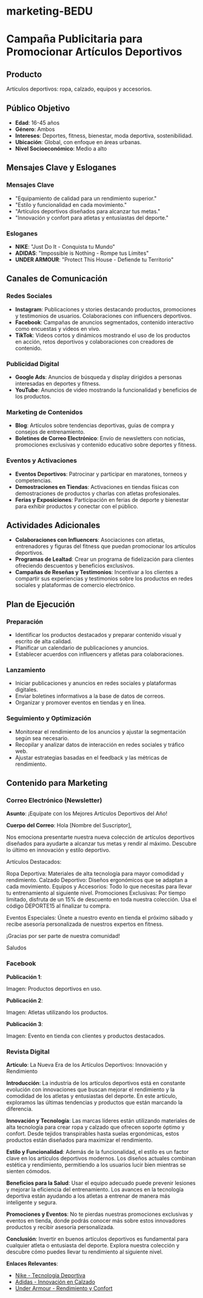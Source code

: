 # marketing-BEDU
# Campaña Publicitaria para Promocionar Artículos Deportivos

## Producto
Artículos deportivos: ropa, calzado, equipos y accesorios.

## Público Objetivo
- **Edad**: 16-45 años
- **Género**: Ambos
- **Intereses**: Deportes, fitness, bienestar, moda deportiva, sostenibilidad.
- **Ubicación**: Global, con enfoque en áreas urbanas.
- **Nivel Socioeconómico**: Medio a alto

## Mensajes Clave y Esloganes

### Mensajes Clave
- "Equipamiento de calidad para un rendimiento superior."
- "Estilo y funcionalidad en cada movimiento."
- "Artículos deportivos diseñados para alcanzar tus metas."
- "Innovación y confort para atletas y entusiastas del deporte."

### Esloganes
- **NIKE**: "Just Do It - Conquista tu Mundo"
- **ADIDAS**: "Impossible is Nothing - Rompe tus Límites"
- **UNDER ARMOUR**: "Protect This House - Defiende tu Territorio"

## Canales de Comunicación

### Redes Sociales
- **Instagram**: Publicaciones y stories destacando productos, promociones y testimonios de usuarios. Colaboraciones con influencers deportivos.
- **Facebook**: Campañas de anuncios segmentados, contenido interactivo como encuestas y videos en vivo.
- **TikTok**: Videos cortos y dinámicos mostrando el uso de los productos en acción, retos deportivos y colaboraciones con creadores de contenido.

### Publicidad Digital
- **Google Ads**: Anuncios de búsqueda y display dirigidos a personas interesadas en deportes y fitness.
- **YouTube**: Anuncios de video mostrando la funcionalidad y beneficios de los productos.

### Marketing de Contenidos
- **Blog**: Artículos sobre tendencias deportivas, guías de compra y consejos de entrenamiento.
- **Boletines de Correo Electrónico**: Envío de newsletters con noticias, promociones exclusivas y contenido educativo sobre deportes y fitness.

### Eventos y Activaciones
- **Eventos Deportivos**: Patrocinar y participar en maratones, torneos y competencias.
- **Demostraciones en Tiendas**: Activaciones en tiendas físicas con demostraciones de productos y charlas con atletas profesionales.
- **Ferias y Exposiciones**: Participación en ferias de deporte y bienestar para exhibir productos y conectar con el público.

## Actividades Adicionales
- **Colaboraciones con Influencers**: Asociaciones con atletas, entrenadores y figuras del fitness que puedan promocionar los artículos deportivos.
- **Programas de Lealtad**: Crear un programa de fidelización para clientes ofreciendo descuentos y beneficios exclusivos.
- **Campañas de Reseñas y Testimonios**: Incentivar a los clientes a compartir sus experiencias y testimonios sobre los productos en redes sociales y plataformas de comercio electrónico.

## Plan de Ejecución

### Preparación
- Identificar los productos destacados y preparar contenido visual y escrito de alta calidad.
- Planificar un calendario de publicaciones y anuncios.
- Establecer acuerdos con influencers y atletas para colaboraciones.

### Lanzamiento
- Iniciar publicaciones y anuncios en redes sociales y plataformas digitales.
- Enviar boletines informativos a la base de datos de correos.
- Organizar y promover eventos en tiendas y en línea.

### Seguimiento y Optimización
- Monitorear el rendimiento de los anuncios y ajustar la segmentación según sea necesario.
- Recopilar y analizar datos de interacción en redes sociales y tráfico web.
- Ajustar estrategias basadas en el feedback y las métricas de rendimiento.

## Contenido para Marketing

### Correo Electrónico (Newsletter)

**Asunto**: ¡Equípate con los Mejores Artículos Deportivos del Año!

**Cuerpo del Correo**:
Hola [Nombre del Suscriptor],

Nos emociona presentarte nuestra nueva colección de artículos deportivos diseñados para ayudarte a alcanzar tus metas y rendir al máximo. Descubre lo último en innovación y estilo deportivo.

Artículos Destacados:

Ropa Deportiva: Materiales de alta tecnología para mayor comodidad y rendimiento.
Calzado Deportivo: Diseños ergonómicos que se adaptan a cada movimiento.
Equipos y Accesorios: Todo lo que necesitas para llevar tu entrenamiento al siguiente nivel.
Promociones Exclusivas: Por tiempo limitado, disfruta de un 15% de descuento en toda nuestra colección. Usa el código DEPORTE15 al finalizar tu compra.

Eventos Especiales: Únete a nuestro evento en tienda el próximo sábado y recibe asesoría personalizada de nuestros expertos en fitness.

¡Gracias por ser parte de nuestra comunidad!

Saludos


### Facebook

**Publicación 1**:


Imagen: Productos deportivos en uso.

**Publicación 2**:

Imagen: Atletas utilizando los productos.

**Publicación 3**:

Imagen: Evento en tienda con clientes y productos destacados.

### Revista Digital

**Artículo**: La Nueva Era de los Artículos Deportivos: Innovación y Rendimiento

**Introducción**:
La industria de los artículos deportivos está en constante evolución con innovaciones que buscan mejorar el rendimiento y la comodidad de los atletas y entusiastas del deporte. En este artículo, exploramos las últimas tendencias y productos que están marcando la diferencia.

**Innovación y Tecnología**:
Las marcas líderes están utilizando materiales de alta tecnología para crear ropa y calzado que ofrecen soporte óptimo y confort. Desde tejidos transpirables hasta suelas ergonómicas, estos productos están diseñados para maximizar el rendimiento.

**Estilo y Funcionalidad**:
Además de la funcionalidad, el estilo es un factor clave en los artículos deportivos modernos. Los diseños actuales combinan estética y rendimiento, permitiendo a los usuarios lucir bien mientras se sienten cómodos.

**Beneficios para la Salud**:
Usar el equipo adecuado puede prevenir lesiones y mejorar la eficiencia del entrenamiento. Los avances en la tecnología deportiva están ayudando a los atletas a entrenar de manera más inteligente y segura.

**Promociones y Eventos**:
No te pierdas nuestras promociones exclusivas y eventos en tienda, donde podrás conocer más sobre estos innovadores productos y recibir asesoría personalizada.

**Conclusión**:
Invertir en buenos artículos deportivos es fundamental para cualquier atleta o entusiasta del deporte. Explora nuestra colección y descubre cómo puedes llevar tu rendimiento al siguiente nivel.

**Enlaces Relevantes**:
- [Nike - Tecnología Deportiva](https://www.nike.com)
- [Adidas - Innovación en Calzado](https://www.adidas.com)
- [Under Armour - Rendimiento y Confort](https://www.underarmour.com)



